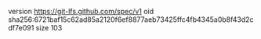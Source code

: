 version https://git-lfs.github.com/spec/v1
oid sha256:6721baf15c62ad85a2120f6ef8877aeb73425ffc4fb4345a0b8f43d2cdf7e091
size 103
